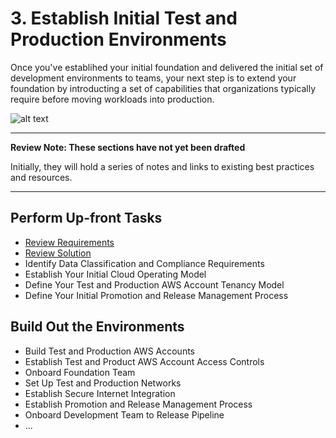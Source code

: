 # 3. Establish Initial Test and Production Environments

Once you've establihed your initial foundation and delivered the initial set of development environments to teams, your next step is to extend your foundation by introducting a set of capabilities that organizations typically require before moving workloads into production.

![alt text](https://github.com/ckamps/aws-foundation-journey/raw/master/images/test-prod-single-region.png "Initial Test and Production Environments in Single AWS Region")

---
**Review Note: These sections have not yet been drafted**

Initially, they will hold a series of notes and links to existing best practices and resources.

---

## Perform Up-front Tasks

* [Review Requirements](1-1-requirements.md)
* [Review Solution](1-2-solution.md)
* Identify Data Classification and Compliance Requirements
* Establish Your Initial Cloud Operating Model
* Define Your Test and Production AWS Account Tenancy Model
* Define Your Initial Promotion and Release Management Process

## Build Out the Environments

* Build Test and Production AWS Accounts
* Establish Test and Product AWS Account Access Controls
* Onboard Foundation Team
* Set Up Test and Production Networks
* Establish Secure Internet Integration
* Establish Promotion and Release Management Process
* Onboard Development Team to Release Pipeline
* ...

